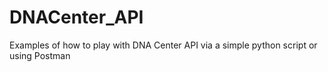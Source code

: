 # DNACenter_API
Examples of how to play with DNA Center API via a simple python script
or using Postman
